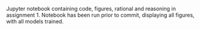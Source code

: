 Jupyter notebook containing code, figures, rational and reasoning in assignment 1. Notebook has been run prior to commit, displaying all figures, with all models trained.
